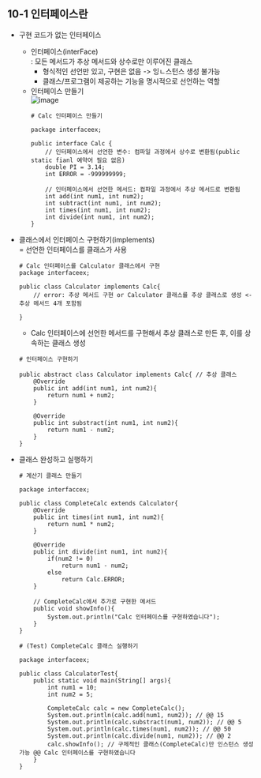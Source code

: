## 10-1 인터페이스란
* 구현 코드가 없는 인터페이스
    - 인터페이스(interFace)  
        : 모든 메서드가 추상 메서드와 상수로만 이루어진 클래스
        + 형식적인 선언만 있고, 구현은 없음 -> 잉ㄴ스턴스 생성 불가능
        + 클래스/프로그램이 제공하는 기능을 명시적으로 선언하는 역할
    - 인터페이스 만들기  
        ![image](https://user-images.githubusercontent.com/104348646/196037184-6a970025-ddc5-4e69-becf-1dc2d709b335.png)
        ```
        # Calc 인터페이스 만들기

        package interfaceex;

        public interface Calc {
            // 인터페이스에서 선언한 변수: 컴파일 과정에서 상수로 변환됨(public static fianl 예약어 필요 없음)
            double PI = 3.14;
            int ERROR = -999999999;
            
            // 인터페이스에서 선언한 메서드: 컴파일 과정에서 추상 메서드로 변환됨
            int add(int num1, int num2);
            int subtract(int num1, int num2);
            int times(int num1, int num2);
            int divide(int num1, int num2);
        }
        ```

* 클래스에서 인터페이스 구현하기(implements)  
    = 선언한 인터페이스를 클래스가 사용
    ```
    # Calc 인터페이스를 Calculator 클래스에서 구현
    package interfaceex;

    public class Calculator implements Calc{
        // error: 추상 메서드 구현 or Calculator 클래스를 추상 클래스로 생성 <- 추상 메서드 4개 포함됨

    }
    ```
    - Calc 인터페이스에 선언한 메서드를 구현해서 추상 클래스로 만든 후, 이를 상속하는 클래스 생성
    ```
    # 인터페이스 구현하기

    public abstract class Calculator implements Calc{ // 추상 클래스
        @Override
        public int add(int num1, int num2){
            return num1 + num2;
        }
        
        @Override
        public int substract(int num1, int num2){
            return num1 - num2;
        }
    }
    ```

* 클래스 완성하고 실행하기
    ```
    # 계산기 클래스 만들기

    package interfaccex;

    public class CompleteCalc extends Calculator{
        @Override
        public int times(int num1, int num2){
            return num1 * num2;
        }

        @Override
        public int divide(int num1, int num2){
            if(num2 != 0)
                return num1 - num2;
            else
                return Calc.ERROR;
        }
        
        // CompleteCalc에서 추가로 구현한 메서드
        public void showInfo(){
            System.out.println("Calc 인터페이스를 구현하였습니다");
        }
    }
    ```
    ```
    # (Test) CompleteCalc 클래스 실행하기

    package interfaceex;

    public class CalculatorTest{
        public static void main(String[] args){
            int num1 = 10;
            int num2 = 5;
            
            CompleteCalc calc = new CompleteCalc();
            System.out.println(calc.add(num1, num2)); // @@ 15
            System.out.println(calc.substract(num1, num2)); // @@ 5
            System.out.println(calc.times(num1, num2)); // @@ 50
            System.out.println(calc.divide(num1, num2)); // @@ 2
            calc.showInfo(); // 구체적인 클래스(CompleteCalc)만 인스턴스 생성 가능 @@ Calc 인터페이스를 구현하였습니다
        }
    }
    ```
